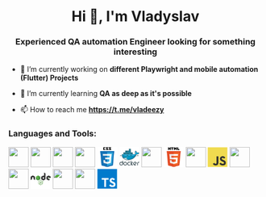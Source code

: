 <h1 align="center">Hi 👋, I'm Vladyslav</h1>
<h3 align="center">Experienced QA automation Engineer looking for something interesting</h3>

- 🔭 I’m currently working on **different Playwright and mobile automation (Flutter) Projects**

- 🌱 I’m currently learning **QA as deep as it's possible**

- 📫 How to reach me **https://t.me/vladeezy**

<h3 align="left">Languages and Tools:</h3>
<p align="left"> <img src="https://pbs.twimg.com/profile_images/1318604600677527552/stk8sqYZ_400x400.png" width="40" height="40"/>
<img src="https://avatars.githubusercontent.com/u/72550141?v=4" width="40" height="40"/>
<img src="https://www.svgrepo.com/show/360454/gitlab.svg"  width="40" height="40"/>
<img src="https://www.vectorlogo.zone/logos/circleci/circleci-icon.svg" width="40" height="40"/> 
<img src="https://raw.githubusercontent.com/devicons/devicon/master/icons/css3/css3-original-wordmark.svg" width="40" height="40"/> 
<img src="https://raw.githubusercontent.com/devicons/devicon/master/icons/docker/docker-original-wordmark.svg" width="40" height="40"/> 
<img src="https://www.vectorlogo.zone/logos/git-scm/git-scm-icon.svg" width="40" height="40"/> 
<img src="https://raw.githubusercontent.com/devicons/devicon/master/icons/html5/html5-original-wordmark.svg" width="40" height="40"/> 
<img src="https://www.vectorlogo.zone/logos/jasmine/jasmine-icon.svg" width="40" height="40"/> 
<img src="https://raw.githubusercontent.com/devicons/devicon/master/icons/javascript/javascript-original.svg" width="40" height="40"/> 
<img src="https://www.vectorlogo.zone/logos/jenkins/jenkins-icon.svg" width="40" height="40"/> 
<img src="https://www.vectorlogo.zone/logos/mochajs/mochajs-icon.svg" width="40" height="40"/> 
<img src="https://raw.githubusercontent.com/devicons/devicon/master/icons/nodejs/nodejs-original-wordmark.svg" width="40" height="40"/> 
<img src="https://www.vectorlogo.zone/logos/getpostman/getpostman-icon.svg"  width="40" height="40"/> 
<img src="https://seeklogo.com/images/A/appium-logo-7A2DD5B4E3-seeklogo.com.png"  width="40" height="40"/> 
<img src="https://raw.githubusercontent.com/devicons/devicon/master/icons/typescript/typescript-original.svg" width="40" height="40"/>
</p>
